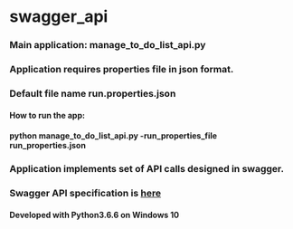 # swagger_api

### Main application: manage_to_do_list_api.py
### Application requires properties file in json format.
### Default file name run.properties.json

#### How to run the app:
#### python manage_to_do_list_api.py -run_properties_file run_properties.json

### Application implements set of API calls designed in swagger.
### Swagger API specification is [here](https://app.swaggerhub.com/apis/aweiker/ToDo/1.0.0)



#### Developed with Python3.6.6 on Windows 10

